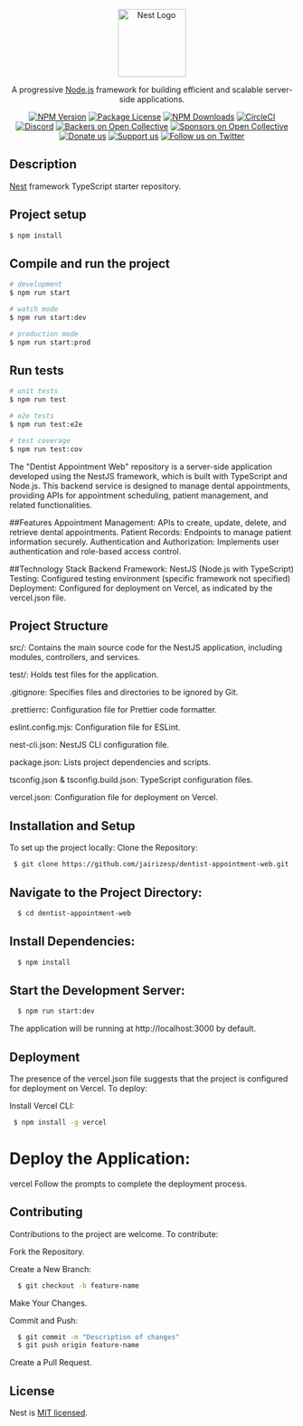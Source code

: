 <p align="center">
  <a href="http://nestjs.com/" target="blank"><img src="https://nestjs.com/img/logo-small.svg" width="120" alt="Nest Logo" /></a>
</p>

[circleci-image]: https://img.shields.io/circleci/build/github/nestjs/nest/master?token=abc123def456
[circleci-url]: https://circleci.com/gh/nestjs/nest

  <p align="center">A progressive <a href="http://nodejs.org" target="_blank">Node.js</a> framework for building efficient and scalable server-side applications.</p>
    <p align="center">
<a href="https://www.npmjs.com/~nestjscore" target="_blank"><img src="https://img.shields.io/npm/v/@nestjs/core.svg" alt="NPM Version" /></a>
<a href="https://www.npmjs.com/~nestjscore" target="_blank"><img src="https://img.shields.io/npm/l/@nestjs/core.svg" alt="Package License" /></a>
<a href="https://www.npmjs.com/~nestjscore" target="_blank"><img src="https://img.shields.io/npm/dm/@nestjs/common.svg" alt="NPM Downloads" /></a>
<a href="https://circleci.com/gh/nestjs/nest" target="_blank"><img src="https://img.shields.io/circleci/build/github/nestjs/nest/master" alt="CircleCI" /></a>
<a href="https://discord.gg/G7Qnnhy" target="_blank"><img src="https://img.shields.io/badge/discord-online-brightgreen.svg" alt="Discord"/></a>
<a href="https://opencollective.com/nest#backer" target="_blank"><img src="https://opencollective.com/nest/backers/badge.svg" alt="Backers on Open Collective" /></a>
<a href="https://opencollective.com/nest#sponsor" target="_blank"><img src="https://opencollective.com/nest/sponsors/badge.svg" alt="Sponsors on Open Collective" /></a>
  <a href="https://paypal.me/kamilmysliwiec" target="_blank"><img src="https://img.shields.io/badge/Donate-PayPal-ff3f59.svg" alt="Donate us"/></a>
    <a href="https://opencollective.com/nest#sponsor"  target="_blank"><img src="https://img.shields.io/badge/Support%20us-Open%20Collective-41B883.svg" alt="Support us"></a>
  <a href="https://twitter.com/nestframework" target="_blank"><img src="https://img.shields.io/twitter/follow/nestframework.svg?style=social&label=Follow" alt="Follow us on Twitter"></a>
</p>
  <!--[![Backers on Open Collective](https://opencollective.com/nest/backers/badge.svg)](https://opencollective.com/nest#backer)
  [![Sponsors on Open Collective](https://opencollective.com/nest/sponsors/badge.svg)](https://opencollective.com/nest#sponsor)-->

## Description

[Nest](https://github.com/nestjs/nest) framework TypeScript starter repository.

## Project setup

```bash
$ npm install
```

## Compile and run the project

```bash
# development
$ npm run start

# watch mode
$ npm run start:dev

# production mode
$ npm run start:prod
```

## Run tests

```bash
# unit tests
$ npm run test

# e2e tests
$ npm run test:e2e

# test coverage
$ npm run test:cov
```

​The "Dentist Appointment Web" repository is a server-side application developed using the NestJS framework, which is built with TypeScript and Node.js. This backend service is designed to manage dental appointments, providing APIs for appointment scheduling, patient management, and related functionalities.​

##Features
Appointment Management: APIs to create, update, delete, and retrieve dental appointments.​
Patient Records: Endpoints to manage patient information securely.​
Authentication and Authorization: Implements user authentication and role-based access control.​

##Technology Stack
Backend Framework: NestJS (Node.js with TypeScript)​
Testing: Configured testing environment (specific framework not specified)​
Deployment: Configured for deployment on Vercel, as indicated by the vercel.json file.​

## Project Structure
  src/: Contains the main source code for the NestJS application, including modules, controllers, and services.​
  
  test/: Holds test files for the application.​
  
  .gitignore: Specifies files and directories to be ignored by Git.​
  
  .prettierrc: Configuration file for Prettier code formatter.​
  
  eslint.config.mjs: Configuration file for ESLint.​
  
  nest-cli.json: NestJS CLI configuration file.​
  
  package.json: Lists project dependencies and scripts.​
  
  tsconfig.json & tsconfig.build.json: TypeScript configuration files.​
  
  vercel.json: Configuration file for deployment on Vercel.​

## Installation and Setup
To set up the project locally:
Clone the Repository:
 ```bash
  $ git clone https://github.com/jairizesp/dentist-appointment-web.git
```

## Navigate to the Project Directory:
```bash
  $ cd dentist-appointment-web
```

## Install Dependencies:
```bash
  $ npm install
```

## Start the Development Server:
```bash
  $ npm run start:dev
```
The application will be running at http://localhost:3000 by default.

## Deployment
The presence of the vercel.json file suggests that the project is configured for deployment on Vercel. To deploy:​

Install Vercel CLI: 
```bash
 $ npm install -g vercel
```

# Deploy the Application: 
vercel
Follow the prompts to complete the deployment process.

## Contributing
Contributions to the project are welcome. To contribute:​

Fork the Repository.

Create a New Branch:
```bash
  $ git checkout -b feature-name
```

Make Your Changes.

Commit and Push: 
```bash
  $ git commit -m "Description of changes"
  $ git push origin feature-name
```
Create a Pull Request.

## License

Nest is [MIT licensed](https://github.com/nestjs/nest/blob/master/LICENSE).
